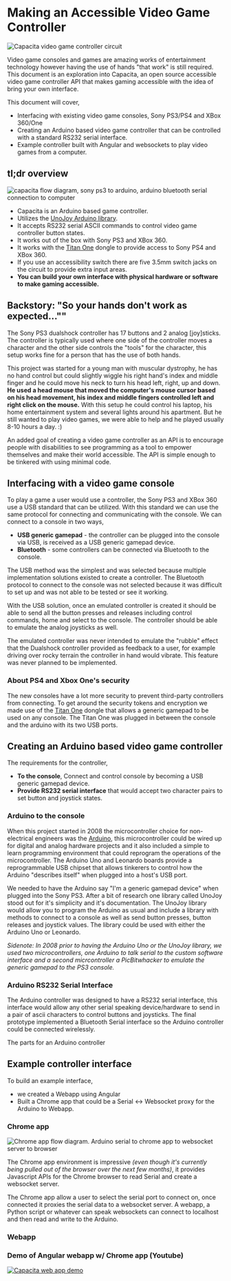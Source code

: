 # Making an Accessible Video Game Controller

![Capacita video game controller circuit](./images/capacita_topdown.JPG)

Video game consoles and games are amazing works of entertainment technology however having the use of hands "that work" is still required. This document is an exploration into Capacita, an open source accessible video game controller API that makes gaming accessible with the idea of bring your own interface.

This document will cover,

 - Interfacing with existing video game consoles, Sony PS3/PS4 and XBox 360/One
 - Creating an Arduino based video game controller that can be controlled with a standard RS232 serial interface.
 - Example controller built with Angular and websockets to play video games from a computer.


## tl;dr overview

![capacita flow diagram, sony ps3 to arduino, arduino bluetooth serial connection to computer](./images/CapacitaFlowDiagram.jpg)

 - Capacita is an Arduino based game controller.
 - Utilizes the [UnoJoy Arduino library](https://github.com/AlanChatham/UnoJoy).
 - It accepts RS232 serial ASCII commands to control video game controller button states.
 - It works out of the box with Sony PS3 and XBox 360.
 - It works with the [Titan One](https://www.amazon.com/ConsoleTuner-Titan-One-Xbox-playstation-4/dp/B00LH5XZQS) dongle to provide access to Sony PS4 and XBox 360.
 - If you use an accessibility switch there are five 3.5mm switch jacks on the circuit to provide extra input areas.
 - **You can build your own interface with physical hardware or software to make gaming accessible.**

## Backstory: "So your hands don't work as expected...""
The Sony PS3 dualshock controller has 17 buttons and 2 analog [joy]sticks. The controller is typically used where one side of the controller moves a character and the other side controls the "tools" for the character, this setup works fine for a person that has the use of both hands.  

This project was started for a young man with muscular dystrophy, he has no hand control but could slightly wiggle his right hand's index and middle finger and he could move his neck to turn his head left, right, up and down. **He used a head mouse that moved the computer's mouse cursor based on his head movement, his index and middle fingers controlled left and right click on the mouse.** With this setup he could control his laptop, his home entertainment system and several lights around his apartment. But he still wanted to play video games, we were able to help and he played usually 8-10 hours a day. :)

An added goal of creating a video game controller as an API is to encourage people with disabilities to see programming as a tool to empower themselves and make their world accessible. The API is simple enough to be tinkered with using minimal code.


## Interfacing with a video game console

To play a game a user would use a controller, the Sony PS3 and XBox 360 use a USB standard that can be utilized. With this standard we can use the same protocol for connecting and communicating with the console. We can connect to a console in two ways,

 - **USB generic gamepad** - the controller can be plugged into the console via USB, is received as a USB generic gamepad device.
 - **Bluetooth** - some controllers can be connected via Bluetooth to the console.

The USB method was the simplest and was selected because multiple implementation solutions existed to create a controller. The Bluetooth protocol to connect to the console was not selected because it was difficult to set up and was not able to be tested or see it working.

With the USB solution, once an emulated controller is created it should be able to send all the button presses and releases including control commands, home and select to the console. The controller should be able to emulate the analog joysticks as well. 

The emulated controller was never intended to emulate the "rubble" effect that the Dualshock controller provided as feedback to a user, for example driving over rocky terrain the controller in hand would vibrate. This feature was never planned to be implemented.

### About PS4 and Xbox One's security

The new consoles have a lot more security to prevent third-party controllers from connecting. To get around the security tokens and encryption we made use of the [Titan One](https://www.amazon.com/ConsoleTuner-Titan-One-Xbox-playstation-4/dp/B00LH5XZQS) dongle that allows a generic gamepad to be used on any console. The Titan One was plugged in between the console and the arduino with its two USB ports.

## Creating an Arduino based video game controller

The requirements for the controller,

 - **To the console**, Connect and control console by becoming a USB generic gamepad device.
 - **Provide RS232 serial interface** that would accept two character pairs to set button and joystick states.

### Arduino to the console
When this project started in 2008 the microcontroller choice for non-electrical engineers was the [Arduino](http://www.arduino.cc), this microcontroller could be wired up for digital and analog hardware projects and it also included a simple to learn programming environment that could reprogram the operations of the microcontroller. The Arduino Uno and Leonardo boards provide a reprogrammable USB chipset that allows tinkerers to control how the Arduino "describes itself" when plugged into a host's USB port. 

We needed to have the Arduino say "I'm a generic gamepad device" when plugged into the Sony PS3. After a bit of research one library called UnoJoy stood out for it's simplicity and it's documentation. The UnoJoy library would allow you to program the Arduino as usual and include a library with methods to connect to a console as well as send button presses, button releases and joystick values. The library could be used with either the Arduino Uno or Leonardo. 

*Sidenote: In 2008 prior to having the Arduino Uno or the UnoJoy library, we used two microcontrollers, one Arduino to talk serial to the custom software interface and a second micrcontroller a PicBitwhacker to emulate the generic gamepad to the PS3 console.*

### Arduino RS232 Serial Interface

The Arduino controller was designed to have a RS232 serial interface, this interface would allow any other serial speaking device/hardware to send in a pair of ascii characters to control buttons and joysticks. The final prototype implemented a Bluetooth Serial interface so the Arduino controller could be connected wirelessly.

The parts for an Arduino controller

## Example controller interface

To build an example interface,
 - we created a Webapp using Angular
 - Built a Chrome app that could be a Serial <-> Websocket proxy for the Arduino to Webapp.

### Chrome app

![Chrome app flow diagram. Arduino serial to chrome app to websocket server to browser](./images/chromeapp.jpg)

The Chrome app environment is impressive *(even though it's currently being pulled out of the browser over the next few months)*, it provides Javascript APIs for the Chrome browser to read Serial and create a websocket server. 

The Chrome app allow a user to select the serial port to connect on, once connected it proxies the serial data to a websocket server. A webapp, a Python script or whatever can speak websockets can connect to localhost and then read and write to the Arduino.

### Webapp

### Demo of Angular webapp w/ Chrome app (Youtube)
[![Capacita web app demo](http://img.youtube.com/vi/xqC8LIHCSGE/0.jpg)](https://www.youtube.com/watch?v=xqC8LIHCSGE)


